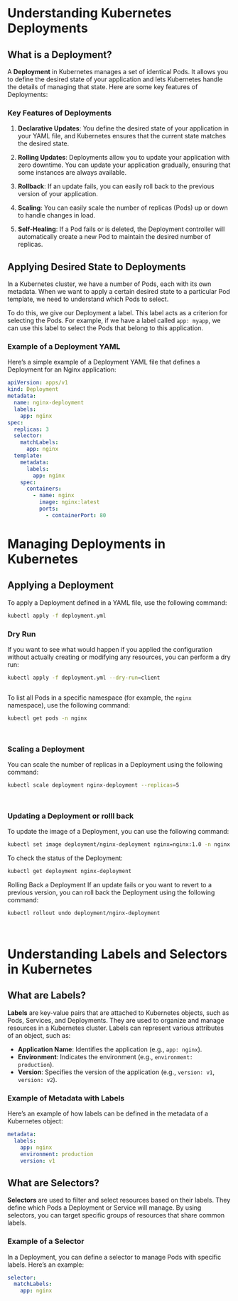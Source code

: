 # Understanding Kubernetes Deployments

## What is a Deployment?

A **Deployment** in Kubernetes manages a set of identical Pods. It allows you to define the desired state of your application and lets Kubernetes handle the details of managing that state. Here are some key features of Deployments:

### Key Features of Deployments

1. **Declarative Updates**: You define the desired state of your application in your YAML file, and Kubernetes ensures that the current state matches the desired state.

2. **Rolling Updates**: Deployments allow you to update your application with zero downtime. You can update your application gradually, ensuring that some instances are always available.

3. **Rollback**: If an update fails, you can easily roll back to the previous version of your application.

4. **Scaling**: You can easily scale the number of replicas (Pods) up or down to handle changes in load.

5. **Self-Healing**: If a Pod fails or is deleted, the Deployment controller will automatically create a new Pod to maintain the desired number of replicas.

## Applying Desired State to Deployments

In a Kubernetes cluster, we have a number of Pods, each with its own metadata. When we want to apply a certain desired state to a particular Pod template, we need to understand which Pods to select. 

To do this, we give our Deployment a label. This label acts as a criterion for selecting the Pods. For example, if we have a label called `app: myapp`, we can use this label to select the Pods that belong to this application.

### Example of a Deployment YAML

Here’s a simple example of a Deployment YAML file that defines a Deployment for an Nginx application:

```yaml
apiVersion: apps/v1
kind: Deployment
metadata:
  name: nginx-deployment
  labels:
    app: nginx
spec:
  replicas: 3
  selector:
    matchLabels:
      app: nginx
  template:
    metadata:
      labels:
        app: nginx
    spec:
      containers:
        - name: nginx
          image: nginx:latest
          ports:
            - containerPort: 80

```




# Managing Deployments in Kubernetes

## Applying a Deployment

To apply a Deployment defined in a YAML file, use the following command:

```bash
kubectl apply -f deployment.yml


```

### Dry Run

If you want to see what would happen if you applied the configuration without actually creating or modifying any resources, you can perform a dry run:

```bash
kubectl apply -f deployment.yml --dry-run=client



```

To list all Pods in a specific namespace (for example, the `nginx` namespace), use the following command:

```bash
kubectl get pods -n nginx




```
### Scaling a Deployment

You can scale the number of replicas in a Deployment using the following command:

```bash 
kubectl scale deployment nginx-deployment --replicas=5




```

### Updating a Deployment or rolll back 

To update the image of a Deployment, you can use the following command:

```bash
kubectl set image deployment/nginx-deployment nginx=nginx:1.0 -n nginx

```
To check the status of the Deployment: 

```bash
kubectl get deployment nginx-deployment


```
Rolling Back a Deployment
If an update fails or you want to revert to a previous version, you can roll back the Deployment using the following command:

```bash
kubectl rollout undo deployment/nginx-deployment




```

# Understanding Labels and Selectors in Kubernetes

## What are Labels?

**Labels** are key-value pairs that are attached to Kubernetes objects, such as Pods, Services, and Deployments. They are used to organize and manage resources in a Kubernetes cluster. Labels can represent various attributes of an object, such as:

- **Application Name**: Identifies the application (e.g., `app: nginx`).
- **Environment**: Indicates the environment (e.g., `environment: production`).
- **Version**: Specifies the version of the application (e.g., `version: v1`, `version: v2`).

### Example of Metadata with Labels

Here’s an example of how labels can be defined in the metadata of a Kubernetes object:

```yaml
metadata:
  labels:
    app: nginx
    environment: production
    version: v1

```


## What are Selectors?

**Selectors** are used to filter and select resources based on their labels. They define which Pods a Deployment or Service will manage. By using selectors, you can target specific groups of resources that share common labels.

### Example of a Selector

In a Deployment, you can define a selector to manage Pods with specific labels. Here’s an example:

```yaml
selector:
  matchLabels:
    app: nginx






